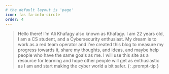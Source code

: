 ```yaml
---
# the default layout is 'page'
icon: fas fa-info-circle
order: 4
---
```


> Hello there! I’m Ali Khafagy also known as Khafagy. I am 22 years old, I am a CS student, and a Cybersecurity enthusiast. My dream is to work as a red team operator and I‘ve created this blog to measure my progress towards it, share my thoughts, and ideas, and maybe help people who have the same goals as me. I will use this site as a resource for learning and hope other people will get as enthusiastic as I am and start making the cyber world a bit safer.
{: .prompt-tip }
